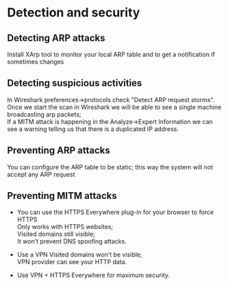# Detection and security

## Detecting ARP attacks
Install XArp tool to monitor your local ARP table and to get a notification if sometimes changes

## Detecting suspicious activities
In Wireshark preferences->protocols check "Detect ARP request storms".<br>
Once we start the scan in Wireshark we will be able to see a single machine broadcasting arp packets;<br>
If a MITM attack is happening in the Analyze->Expert Information we can see a warning telling us that there is a duplicated IP address.

## Preventing ARP attacks
You can configure the ARP table to be static; this way the system will not accept any ARP request

## Preventing MITM attacks
- You can use the HTTPS Everywhere plug-in for your browser to force HTTPS<br>
Only works with HTTPS websites;<br>
Visited domains still visible;<br>
It won't prevent DNS spoofing attacks.

- Use a VPN
Visited domains won't be visible;<br>
VPN provider can see your HTTP data.

- Use VPN + HTTPS Everywhere for maximum security.
